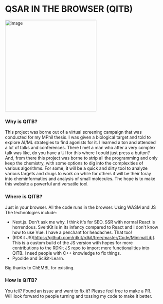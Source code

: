 # QSAR IN THE BROWSER (QITB)

<img src="https://github.com/syedzayyan/qsar-in-browser/blob/main/public/logo.svg" alt="image" width="300" width="300" height="auto">

### Why is QITB?
This project was borne out of a virtual screening campaign that was conducted for my MPhil thesis. I was given a biological target and told to explore AI/ML strategies to find agonists for it. I learned a ton and attended a lot of talks and conferences. There I met a man who after a very complex talk was like, do you have a UI for this where I could just press a button? And, from there this project was borne to strip all the programming and only keep the chemistry, with some options to dig into the complexities of various algorithms. 
For some, it will be a quick and dirty tool to analyze various targets and drugs to work on while for others it will be their foray into cheminformatics and analysis of small molecules. The hope is to make this website a powerful and versatile tool.

### Where is QITB?
Just in your browser. All the code runs in the browser. Using WASM and JS The technologies include:

- Next.js. Don't ask me why. I think it's for SEO. SSR with normal React is horrendous. SveltKit is in its infancy compared to React and I don't know how to use Vue. I have a penchant for headaches. That too!
- (RDKit JS)[https://github.com/rdkit/rdkit/tree/master/Code/MinimalLib]. This is a custom build of the JS version with hopes for more contributions to the RDKit JS repo to import more functionalities into QITB. I need people with C++ knowledge to fix things.
- Pyodide and Scikit-Learn. 

Big thanks to ChEMBL for existing.

### How is QITB?
You tell? Found an issue and want to fix it? Please feel free to make a PR. Will look forward to people turning and tossing my code to make it better.